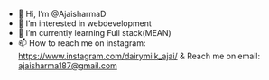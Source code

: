- 👋 Hi, I’m @AjaisharmaD
- 👀 I’m interested in webdevelopment 
- 🌱 I’m currently learning Full stack(MEAN)
- 📫 How to reach me on instagram: https://www.instagram.com/dairymilk_ajai/  &  Reach  me on email: ajaisharma187@gmail.com

<!---
AjaisharmaD/AjaisharmaD is a ✨ special ✨ repository because its `README.md` (this file) appears on your GitHub profile.
You can click the Preview link to take a look at your changes.
--->

